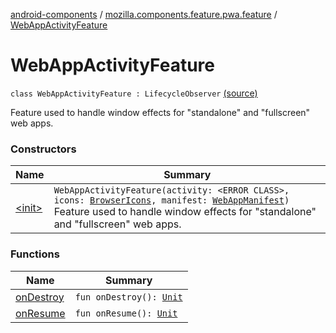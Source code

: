 [android-components](../../index.md) / [mozilla.components.feature.pwa.feature](../index.md) / [WebAppActivityFeature](./index.md)

# WebAppActivityFeature

`class WebAppActivityFeature : LifecycleObserver` [(source)](https://github.com/mozilla-mobile/android-components/blob/master/components/feature/pwa/src/main/java/mozilla/components/feature/pwa/feature/WebAppActivityFeature.kt#L25)

Feature used to handle window effects for "standalone" and "fullscreen" web apps.

### Constructors

| Name | Summary |
|---|---|
| [&lt;init&gt;](-init-.md) | `WebAppActivityFeature(activity: <ERROR CLASS>, icons: `[`BrowserIcons`](../../mozilla.components.browser.icons/-browser-icons/index.md)`, manifest: `[`WebAppManifest`](../../mozilla.components.concept.engine.manifest/-web-app-manifest/index.md)`)`<br>Feature used to handle window effects for "standalone" and "fullscreen" web apps. |

### Functions

| Name | Summary |
|---|---|
| [onDestroy](on-destroy.md) | `fun onDestroy(): `[`Unit`](https://kotlinlang.org/api/latest/jvm/stdlib/kotlin/-unit/index.html) |
| [onResume](on-resume.md) | `fun onResume(): `[`Unit`](https://kotlinlang.org/api/latest/jvm/stdlib/kotlin/-unit/index.html) |
